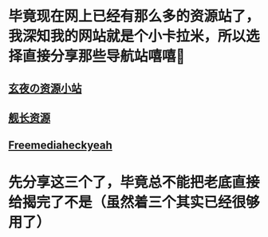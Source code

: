 # 毕竟现在网上已经有那么多的资源站了，我深知我的网站就是个小卡拉米，所以选择直接分享那些导航站嘻嘻🤭
## <a href="https://www.sakuraxy.top/">玄夜の资源小站</a>
##
## <a href="https://makecc.top/">舰长资源</a>
##
## <a href="https://fmhy.net/beginners-guide">Freemediaheckyeah</a>
##
# 先分享这三个了，毕竟总不能把老底直接给揭完了不是（虽然着三个其实已经很够用了）